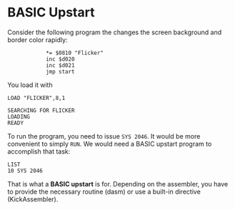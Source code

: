 # BASIC Upstart

Consider the following program the changes the screen background and border color rapidly:

```
            *= $0810 "Flicker"
            inc $d020
            inc $d021
            jmp start
```

You load it with

```
LOAD "FLICKER",8,1

SEARCHING FOR FLICKER
LOADING
READY
```

To run the program, you need to issue `SYS 2046`. It would be more convenient to simply `RUN`. We would need a BASIC upstart program to accomplish that task:

```
LIST
10 SYS 2046
```

That is what a **BASIC upstart** is for. Depending on the assembler, you have to provide the necessary routine (dasm) or use a built-in directive (KickAssembler).
